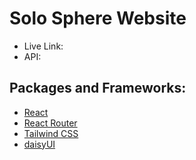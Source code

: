 # Solo Sphere Website
- Live Link:
- API:  


## Packages and Frameworks: 
- [React](https://react.dev/)
- [React Router](https://reactrouter.com/en/main)
- [Tailwind CSS ](https://tailwindcss.com/)
- [daisyUI](https://daisyui.com/)
